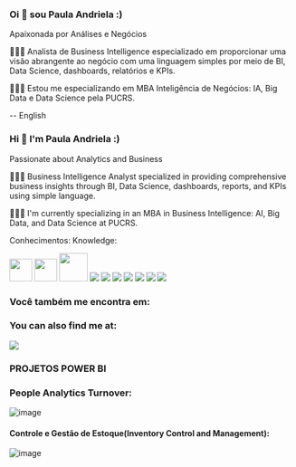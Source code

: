### Oi 👋 sou Paula Andriela  :)
Apaixonada por Análises e Negócios 

👩🏻‍💻 Analista de Business Intelligence especializado em proporcionar uma visão abrangente ao negócio com uma linguagem simples por meio de BI, Data Science, dashboards, relatórios e KPIs.

👩🏻‍🎓 Estou me especializando em MBA Inteligência de Negócios: IA, Big Data e Data Science pela PUCRS.

--
English

### Hi 👋 I'm Paula Andriela :)
Passionate about Analytics and Business

👩🏻‍💻 Business Intelligence Analyst specialized in providing comprehensive business insights through BI, Data Science, dashboards, reports, and KPIs using simple language.

👩🏻‍🎓 I'm currently specializing in an MBA in Business Intelligence: AI, Big Data, and Data Science at PUCRS.

Conhecimentos:
Knowledge:
<div display = "inline">
 <img height="40" width="40" src="https://cdn.jsdelivr.net/gh/devicons/devicon@latest/icons/figma/figma-original.svg" />
            

  <img height="40" width="40" src="https://cdn.jsdelivr.net/gh/devicons/devicon@latest/icons/amazonwebservices/amazonwebservices-plain-wordmark.svg" />
 


  <img height="50" width="50" src="https://cdn.jsdelivr.net/gh/devicons/devicon@latest/icons/python/python-plain-wordmark.svg" />

   <img src="https://img.shields.io/badge/mysql-%2300f.svg?style=for-the-badge&logo=mysql&logoColor=white">
   <img src=" https://img.shields.io/badge/pandas-%23150458.svg?style=for-the-badge&logo=pandas&logoColor=white">
   <img src="https://img.shields.io/badge/power_bi-F2C811?style=for-the-badge&logo=powerbi&logoColor=black">
   <img src="https://img.shields.io/badge/google_bigquery-4285F4?style=for-the-badge&logo=google-cloud&logoColor=white">
   <img src="https://img.shields.io/badge/Looker-189AB4?style=for-the-badge&logo=looker&logoColor=white">
   <img src="https://img.shields.io/badge/Visual_Studio_Code-007ACC?style=for-the-badge&logo=visual-studio-code&logoColor=white">
   <img src="https://img.shields.io/badge/Excel-217346?style=for-the-badge&logo=microsoft-excel&logoColor=white">

   


  </div>


 
 ### Você também me encontra em:
 ### You can also find me at:
 
 
 <a href="https://www.linkedin.com/in/paula-andriela-luz-077713a7"> 
 <img src="https://img.shields.io/badge/linkedin-%230077B5.svg?style=for-the-badge&logo=linkedin&logoColor=white" /> 
 </a>
 
### PROJETOS POWER BI

### People Analytics Turnover:

![image](https://github.com/PaulaAndriela/PaulaAndriela/assets/161093814/e7ced362-a25d-417a-bb45-858152be23c4)


#### Controle e Gestão de Estoque(Inventory Control and Management):
![image](https://github.com/PaulaAndriela/PaulaAndriela/assets/161093814/fcf34afb-1be0-4417-a9f1-c7c56a9df65c)


